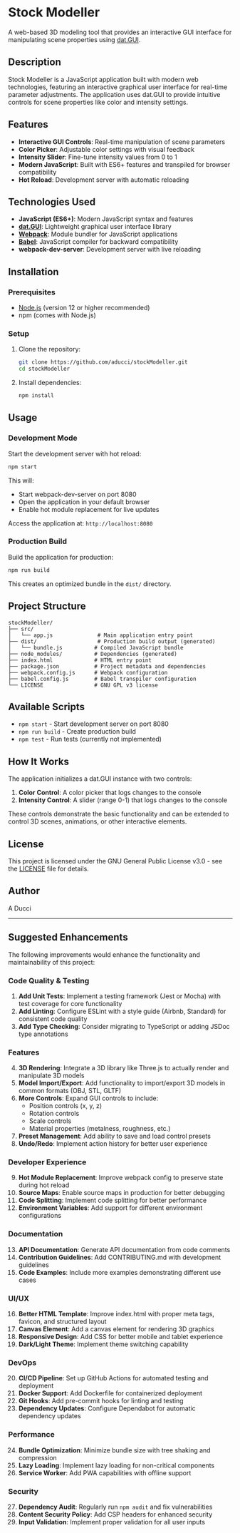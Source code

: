 # Stock Modeller

A web-based 3D modeling tool that provides an interactive GUI interface for manipulating scene properties using [dat.GUI](https://github.com/dataarts/dat.gui).

## Description

Stock Modeller is a JavaScript application built with modern web technologies, featuring an interactive graphical user interface for real-time parameter adjustments. The application uses dat.GUI to provide intuitive controls for scene properties like color and intensity settings.

## Features

- **Interactive GUI Controls**: Real-time manipulation of scene parameters
- **Color Picker**: Adjustable color settings with visual feedback
- **Intensity Slider**: Fine-tune intensity values from 0 to 1
- **Modern JavaScript**: Built with ES6+ features and transpiled for browser compatibility
- **Hot Reload**: Development server with automatic reloading

## Technologies Used

- **JavaScript (ES6+)**: Modern JavaScript syntax and features
- **[dat.GUI](https://github.com/dataarts/dat.gui)**: Lightweight graphical user interface library
- **[Webpack](https://webpack.js.org/)**: Module bundler for JavaScript applications
- **[Babel](https://babeljs.io/)**: JavaScript compiler for backward compatibility
- **webpack-dev-server**: Development server with live reloading

## Installation

### Prerequisites

- [Node.js](https://nodejs.org/) (version 12 or higher recommended)
- npm (comes with Node.js)

### Setup

1. Clone the repository:
   ```bash
   git clone https://github.com/aducci/stockModeller.git
   cd stockModeller
   ```

2. Install dependencies:
   ```bash
   npm install
   ```

## Usage

### Development Mode

Start the development server with hot reload:

```bash
npm start
```

This will:
- Start webpack-dev-server on port 8080
- Open the application in your default browser
- Enable hot module replacement for live updates

Access the application at: `http://localhost:8080`

### Production Build

Build the application for production:

```bash
npm run build
```

This creates an optimized bundle in the `dist/` directory.

## Project Structure

```
stockModeller/
├── src/
│   └── app.js              # Main application entry point
├── dist/                   # Production build output (generated)
│   └── bundle.js          # Compiled JavaScript bundle
├── node_modules/          # Dependencies (generated)
├── index.html             # HTML entry point
├── package.json           # Project metadata and dependencies
├── webpack.config.js      # Webpack configuration
├── babel.config.js        # Babel transpiler configuration
└── LICENSE                # GNU GPL v3 license
```

## Available Scripts

- `npm start` - Start development server on port 8080
- `npm run build` - Create production build
- `npm test` - Run tests (currently not implemented)

## How It Works

The application initializes a dat.GUI instance with two controls:

1. **Color Control**: A color picker that logs changes to the console
2. **Intensity Control**: A slider (range 0-1) that logs changes to the console

These controls demonstrate the basic functionality and can be extended to control 3D scenes, animations, or other interactive elements.

## License

This project is licensed under the GNU General Public License v3.0 - see the [LICENSE](LICENSE) file for details.

## Author

A Ducci

---

## Suggested Enhancements

The following improvements would enhance the functionality and maintainability of this project:

### Code Quality & Testing
1. **Add Unit Tests**: Implement a testing framework (Jest or Mocha) with test coverage for core functionality
2. **Add Linting**: Configure ESLint with a style guide (Airbnb, Standard) for consistent code quality
3. **Add Type Checking**: Consider migrating to TypeScript or adding JSDoc type annotations

### Features
4. **3D Rendering**: Integrate a 3D library like Three.js to actually render and manipulate 3D models
5. **Model Import/Export**: Add functionality to import/export 3D models in common formats (OBJ, STL, GLTF)
6. **More Controls**: Expand GUI controls to include:
   - Position controls (x, y, z)
   - Rotation controls
   - Scale controls
   - Material properties (metalness, roughness, etc.)
7. **Preset Management**: Add ability to save and load control presets
8. **Undo/Redo**: Implement action history for better user experience

### Developer Experience
9. **Hot Module Replacement**: Improve webpack config to preserve state during hot reload
10. **Source Maps**: Enable source maps in production for better debugging
11. **Code Splitting**: Implement code splitting for better performance
12. **Environment Variables**: Add support for different environment configurations

### Documentation
13. **API Documentation**: Generate API documentation from code comments
14. **Contribution Guidelines**: Add CONTRIBUTING.md with development guidelines
15. **Code Examples**: Include more examples demonstrating different use cases

### UI/UX
16. **Better HTML Template**: Improve index.html with proper meta tags, favicon, and structured layout
17. **Canvas Element**: Add a canvas element for rendering 3D graphics
18. **Responsive Design**: Add CSS for better mobile and tablet experience
19. **Dark/Light Theme**: Implement theme switching capability

### DevOps
20. **CI/CD Pipeline**: Set up GitHub Actions for automated testing and deployment
21. **Docker Support**: Add Dockerfile for containerized deployment
22. **Git Hooks**: Add pre-commit hooks for linting and testing
23. **Dependency Updates**: Configure Dependabot for automatic dependency updates

### Performance
24. **Bundle Optimization**: Minimize bundle size with tree shaking and compression
25. **Lazy Loading**: Implement lazy loading for non-critical components
26. **Service Worker**: Add PWA capabilities with offline support

### Security
27. **Dependency Audit**: Regularly run `npm audit` and fix vulnerabilities
28. **Content Security Policy**: Add CSP headers for enhanced security
29. **Input Validation**: Implement proper validation for all user inputs
